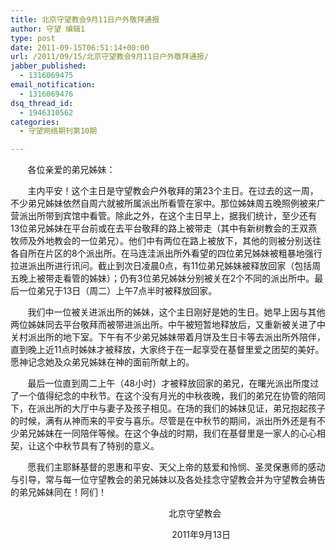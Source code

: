 ```yaml
---
title: 北京守望教会9月11日户外敬拜通报
author: 守望 编辑1
type: post
date: 2011-09-15T06:51:14+00:00
url: /2011/09/15/北京守望教会9月11日户外敬拜通报/
jabber_published:
  - 1316069475
email_notification:
  - 1316069476
dsq_thread_id:
  - 1946310562
categories:
  - 守望网络期刊第10期

---
```

&nbsp;&nbsp;&nbsp;&nbsp;&nbsp;&nbsp;&nbsp;各位亲爱的弟兄姊妹：

&nbsp;&nbsp;&nbsp;&nbsp;&nbsp;&nbsp;&nbsp;主内平安！这个主日是守望教会户外敬拜的第23个主日。在过去的这一周，不少弟兄姊妹依然自周六就被所属派出所看管在家中。那位姊妹周五晚照例被来广营派出所带到宾馆中看管。除此之外，在这个主日早上，据我们统计，至少还有13位弟兄姊妹在平台前或在去平台敬拜的路上被带走（其中有新树教会的王双燕牧师及外地教会的一位弟兄）。他们中有两位在路上被放下，其他的则被分别送往各自所在片区的8个派出所。在马连洼派出所外看望的四位弟兄姊妹被粗暴地强行拉进派出所进行讯问。截止到次日凌晨0点，有11位弟兄姊妹被释放回家（包括周五晚上被带走看管的姊妹）；仍有3位弟兄姊妹分别被关在2个不同的派出所中。最后一位弟兄于13日（周二）上午7点半时被释放回家。
  
<!--more-->


  
&nbsp;&nbsp;&nbsp;&nbsp;&nbsp;&nbsp;&nbsp;我们中一位被关进派出所的姊妹，这个主日刚好是她的生日。她早上因与其他两位姊妹同去平台敬拜而被带进派出所。中午被短暂地释放后，又重新被关进了中关村派出所的地下室。下午有不少弟兄姊妹带着月饼及生日卡等去派出所外陪伴，直到晚上近11点时姊妹才被释放，大家终于在一起享受在基督里爱之团契的美好。愿神记念她及众弟兄姊妹在神的面前所献上的。

&nbsp;&nbsp;&nbsp;&nbsp;&nbsp;&nbsp;&nbsp;最后一位直到周二上午（48小时）才被释放回家的弟兄，在曙光派出所度过了一个值得纪念的中秋节。在这个没有月光的中秋夜晚，我们的弟兄在协管的陪同下，在派出所的大厅中与妻子及孩子相见。在场的我们的姊妹见证，弟兄抱起孩子的时候，满有从神而来的平安与喜乐。尽管是在中秋节的期间，派出所外还是有不少弟兄姊妹在一同陪伴等候。在这个争战的时期，我们在基督里是一家人的心心相契，让这个中秋节具有了特别的意义。

&nbsp;&nbsp;&nbsp;&nbsp;&nbsp;&nbsp;&nbsp;愿我们主耶稣基督的恩惠和平安、天父上帝的慈爱和怜悯、圣灵保惠师的感动与引导，常与每一位守望教会的弟兄姊妹以及各处挂念守望教会并为守望教会祷告的弟兄姊妹同在！阿们！

<p align="center">
                        北京守望教会
</p>

<p align="center">
                             2011年9月13日
</p>

&nbsp;